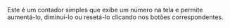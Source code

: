 Este é um contador simples que exibe um número na tela e permite aumentá-lo, diminuí-lo ou resetá-lo clicando nos botões correspondentes.
